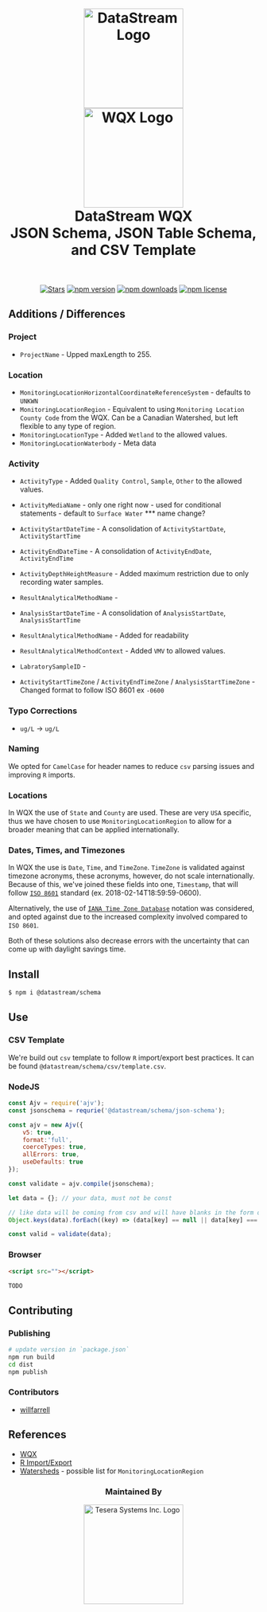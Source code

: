 <h1 align="center">
  <img src="https://raw.githubusercontent.com/gordonfn/datastream-wqx/master/docs/images/datastream.png?token=ABC9POoWo80cE0P25opVHbdsuQnW30g6ks5as_29wA%3D%3D" alt="DataStream Logo" width="200">
  <br/>
  <img src="https://raw.githubusercontent.com/gordonfn/datastream-wqx/master/docs/images/water-quality-exchange.gif?token=ABC9PNs8vDDUB-LYzDfSdeJ4lvH4JccXks5as_4dwA%3D%3D" alt="WQX Logo" width="200">
  <br/>
  DataStream WQX<br />JSON Schema, JSON Table Schema, and CSV Template
  <br/>
  <br/>
</h1>

<p align="center">
  <a href="https://github.com/gordonfn/datastream-wqx"><img src="https://img.shields.io/github/stars/gordonfn/datastream-wqx.svg?style=social&label=Stars" alt="Stars" /></a>
  <a href="https://www.npmjs.com/package/datastream-wqx"><img src="https://img.shields.io/npm/v/datastream-wqx.svg" alt="npm version"></a>
  <a href="https://www.npmjs.com/package/datastream-wqx"><img src="https://img.shields.io/npm/dm/datastream-wqx.svg" alt="npm downloads"></a>
  <a href="https://www.npmjs.com/package/datastream-wqx"><img src="https://img.shields.io/npm/l/datastream-wqx.svg" alt="npm license" /></a>
</p>

## Additions / Differences

### Project
- `ProjectName` - Upped maxLength to 255.

### Location
- `MonitoringLocationHorizontalCoordinateReferenceSystem` - defaults to `UNKWN`
- `MonitoringLocationRegion` - Equivalent to using `Monitoring Location County Code` from the WQX. Can be a Canadian Watershed, but left flexible to any type of region.
- `MonitoringLocationType` - Added `Wetland` to the allowed values.
- `MonitoringLocationWaterbody` - Meta data

### Activity
- `ActivityType` - Added `Quality Control`, `Sample`, `Other` to the allowed values.
- `ActivityMediaName` - only one right now - used for conditional statements - default to `Surface Water` *** name change?

- `ActivityStartDateTime` - A consolidation of `ActivityStartDate`, `ActivityStartTime`
- `ActivityEndDateTime` - A consolidation of `ActivityEndDate`, `ActivityEndTime`
- `ActivityDepthHeightMeasure` - Added maximum restriction due to only recording water samples.
- `ResultAnalyticalMethodName` - 
- `AnalysisStartDateTime` - A consolidation of `AnalysisStartDate`, `AnalysisStartTime`
- `ResultAnalyticalMethodName` - Added for readability
- `ResultAnalyticalMethodContext` - Added `VMV` to allowed values.
- `LabratorySampleID` - 

- `ActivityStartTimeZone` / `ActivityEndTimeZone` / `AnalysisStartTimeZone` - Changed format to follow ISO 8601 ex `-0600`

### Typo Corrections
- `ug/L` -> `ug/L`

### Naming
We opted for `CamelCase` for header names to reduce `csv` parsing issues and improving `R` imports.

### Locations
In WQX the use of `State` and `County` are used. These are very `USA` specific, thus we have chosen to use `MonitoringLocationRegion` to allow for a broader meaning that can be applied internationally.

### Dates, Times, and Timezones
In WQX the use is `Date`, `Time`, and `TimeZone`. `TimeZone` is validated against timezone acronyms, these acronyms, however, do not scale internationally. Because of this, we've joined these fields into one, `Timestamp`, that will follow [`ISO 8601`](https://en.wikipedia.org/wiki/ISO_8601) standard (ex. 2018-02-14T18:59:59-0600).

Alternatively, the use of [`IANA Time Zone Database`](https://en.wikipedia.org/wiki/List_of_tz_database_time_zones) notation was considered, and opted against due to the increased complexity involved compared to `ISO 8601`.

Both of these solutions also decrease errors with the uncertainty that can come up with daylight savings time.

## Install
```bash
$ npm i @datastream/schema
```

## Use
### CSV Template
We're build out `csv` template to follow `R` import/export best practices. It can be found `@datastream/schema/csv/template.csv`.

### NodeJS
```javascript
const Ajv = require('ajv');
const jsonschema = requrie('@datastream/schema/json-schema');

const ajv = new Ajv({
    v5: true,
    format:'full',
    coerceTypes: true,
    allErrors: true,
    useDefaults: true
});

const validate = ajv.compile(jsonschema);

let data = {}; // your data, must not be const

// like data will be coming from csv and will have blanks in the form of empty string
Object.keys(data).forEach((key) => (data[key] == null || data[key] === '') && delete data[key]);

const valid = validate(data);
```

### Browser
```html
<script src=""></script>
```
```js
TODO

```

## Contributing

### Publishing
```bash
# update version in `package.json`
npm run build
cd dist
npm publish
```

### Contributors
- [willfarrell](https://github.com/willfarrell)

## References
- [WQX](https://github.com/gordonfn/wqx)
- [R Import/Export](https://cran.r-project.org/doc/manuals/r-release/R-data.html)
- [Watersheds](https://open.canada.ca/data/en/dataset/dc639a40-8893-11e0-96ca-6cf049291510) - possible list for `MonitoringLocationRegion`

<div align="center">
  <h3>Maintained By</h3>
  <a href="https://tesera.com"><img src="https://raw.githubusercontent.com/gordonfn/datastream-wqx/master/docs/images/tesera.png?token=ABC9PPDeMtIvm_7YPZRL69QPAAYSfMW5ks5as_3WwA%3D%3D" alt="Tesera Systems Inc. Logo" width="200"></a>
</div>
